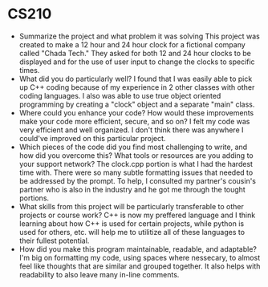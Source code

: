 # CS210

- Summarize the project and what problem it was solving
  This project was created to make a 12 hour and 24 hour clock for a fictional company called "Chada Tech." They asked for both 12 and 24 hour clocks to be displayed and for the use
  of user input to change the clocks to specific times.
- What did you do particularly well?
  I found that I was easily able to pick up C++ coding because of my experience in 2 other classes with other coding languages. I also was able to use true object oriented programming
  by creating a "clock" object and a separate "main" class.
- Where could you enhance your code? How would these improvements make your code more efficient, secure, and so on?
  I felt my code was very efficient and well organized. I don't think there was anywhere I could've improved on this particular project.
- Which pieces of the code did you find most challenging to write, and how did you overcome this? What tools or resources are you adding to your support network?
  The clock.cpp portion is what I had the hardest time with. There were so many subtle formatting issues that needed to be addressed by the prompt. To help, I consulted my partner's cousin's partner
  who is also in the industry and he got me through the tought portions.
- What skills from this project will be particularly transferable to other projects or course work?
  C++ is now my preffered language and I think learning about how C++ is used for certain projects, while python is used for others, etc. will help me to utilitize all of these languages
  to their fullest potential.
- How did you make this program maintainable, readable, and adaptable?
  I'm big on formatting my code, using spaces where nessecary, to almost feel like thoughts that are similar and grouped together. It also helps with readability to also leave many
  in-line comments.

